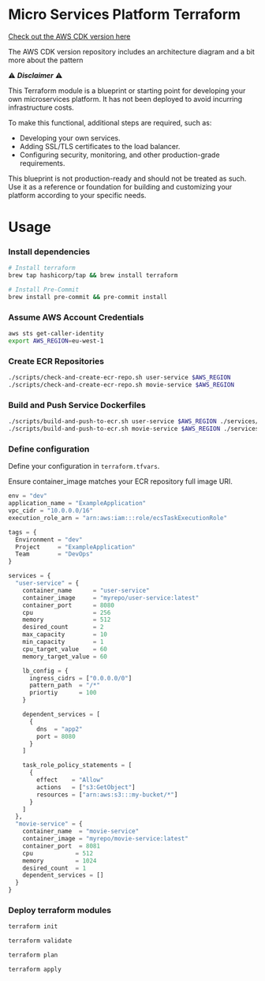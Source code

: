 # Micro Services Platform Terraform

[Check out the AWS CDK version here](https://github.com/dane-mortimer/micro-service-platform)

The AWS CDK version repository includes an architecture diagram and a bit more about the pattern

:warning: **_Disclaimer_** :warning:

This Terraform module is a blueprint or starting point for developing your own microservices platform. It has not been deployed to avoid incurring infrastructure costs.

To make this functional, additional steps are required, such as:

- Developing your own services.
- Adding SSL/TLS certificates to the load balancer.
- Configuring security, monitoring, and other production-grade requirements.

This blueprint is not production-ready and should not be treated as such. Use it as a reference or foundation for building and customizing your platform according to your specific needs.

# Usage

### Install dependencies

```bash
# Install terraform
brew tap hashicorp/tap && brew install terraform

# Install Pre-Commit
brew install pre-commit && pre-commit install
```

### Assume AWS Account Credentials

```bash
aws sts get-caller-identity
export AWS_REGION=eu-west-1
```

### Create ECR Repositories

```bash
./scripts/check-and-create-ecr-repo.sh user-service $AWS_REGION
./scripts/check-and-create-ecr-repo.sh movie-service $AWS_REGION
```

### Build and Push Service Dockerfiles

```bash
./scripts/build-and-push-to-ecr.sh user-service $AWS_REGION ./services/user-service
./scripts/build-and-push-to-ecr.sh movie-service $AWS_REGION ./services/movie-service
```

### Define configuration

Define your configuration in `terraform.tfvars`.

Ensure container_image matches your ECR repository full image URI.

```tfvars
env = "dev"
application_name = "ExampleApplication"
vpc_cidr = "10.0.0.0/16"
execution_role_arn = "arn:aws:iam:::role/ecsTaskExecutionRole"

tags = {
  Environment = "dev"
  Project     = "ExampleApplication"
  Team        = "DevOps"
}

services = {
  "user-service" = {
    container_name      = "user-service"
    container_image     = "myrepo/user-service:latest"
    container_port      = 8080
    cpu                 = 256
    memory              = 512
    desired_count       = 2
    max_capacity        = 10
    min_capacity        = 1
    cpu_target_value    = 60
    memory_target_value = 60

    lb_config = {
      ingress_cidrs = ["0.0.0.0/0"]
      pattern_path  = "/*"
      priortiy      = 100
    }

    dependent_services = [
      {
        dns  = "app2"
        port = 8080
      }
    ]

    task_role_policy_statements = [
      {
        effect    = "Allow"
        actions   = ["s3:GetObject"]
        resources = ["arn:aws:s3:::my-bucket/*"]
      }
    ]
  },
  "movie-service" = {
    container_name  = "movie-service"
    container_image = "myrepo/movie-service:latest"
    container_port  = 8081
    cpu            = 512
    memory         = 1024
    desired_count  = 1
    dependent_services = []
  }
}
```

### Deploy terraform modules

```bash
terraform init

terraform validate

terraform plan

terraform apply
```
